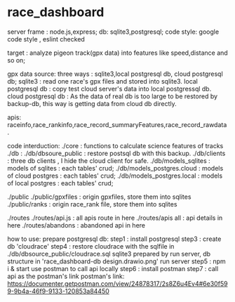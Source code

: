 # race_dashboard
server frame : node.js,express;
db: sqlite3,postgresql;
code style: google code style , eslint checked

target : analyze pigeon track(gpx data) into features like speed,distance and so on;

gpx data source: three ways : sqlite3,local postgresql db, cloud postgresql db;
sqlite3 : read one race's gpx files and stored into sqlite3.
local postgresql db : copy test cloud server's data into local postgressql db.
cloud postgresql db : As the data of real db is too large to be restored by backup-db, this way is  getting data from cloud db directly. 

apis: raceinfo,race_rankinfo,race_record_summaryFeatures,race_record_rawdata.

code interduction:
./core : functions to calculate science features of tracks
./db : 
./db/dbsoure_public : restore postsql db with this backup.
./db/clients : three db clients , I hide the cloud client for safe.
./db/models_sqlites : models of sqlites : each tables' crud;
./db/models_postgres.cloud : models of cloud postgres : each tables' crud;
./db/models_postgres.local : models of local postgres : each tables' crud;

./public
./public/gpxfiles : origin gpxfiles, store them into sqlites
./public/ranks  : origin race_rank file, store them into sqlites

./routes
./routes/api.js  : all apis route in here
./routes/apis all : api details in here
./routes/abandons : abandoned api in here

how to use:
prepare postgresql db:
step1 : install postgresql
step3 : create db 'cloudrace'
step4 : restore cloudrace with the sqlfile in ./db/dbsource_public/cloudrace.sql
sqlite3 prepared by run server, db structure in 'race_dashboard-db design.drawio.png'
run server
step5 : npm i & start
use postman to call api locally
step6 : install postman
step7 : call api as the postman's link 
postman's link:
https://documenter.getpostman.com/view/24878317/2s8Z6u4Ev4#6e30f599-9b4a-46f9-9133-120853a84450